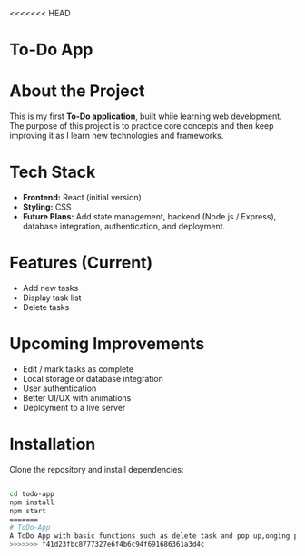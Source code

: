 <<<<<<< HEAD
# To-Do App

#  About the Project  
This is my first **To-Do application**, built while learning web development.  
The purpose of this project is to practice core concepts and then keep improving it as I learn new technologies and frameworks.  

#  Tech Stack  
- **Frontend:** React (initial version)  
- **Styling:** CSS  
- **Future Plans:** Add state management, backend (Node.js / Express), database integration, authentication, and deployment.  

# Features (Current)  
- Add new tasks  
- Display task list  
- Delete tasks  

#  Upcoming Improvements  
- Edit / mark tasks as complete  
- Local storage or database integration  
- User authentication  
- Better UI/UX with animations  
- Deployment to a live server  

#  Installation  
Clone the repository and install dependencies:  

```bash

cd todo-app
npm install
npm start
=======
# ToDo-App
A ToDo App with basic functions such as delete task and pop up,onging project and will improve the functionality  of app as I will learn new frameworks. 
>>>>>>> f41d23fbc8777327e6f4b6c94f691686361a3d4c
